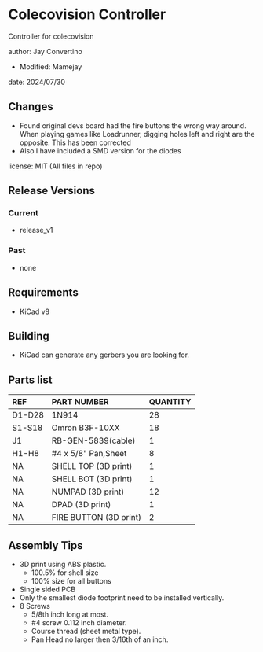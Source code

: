 # Colecovision Controller
Controller for colecovision  

author: Jay Convertino 
  - Modified: Mamejay

date: 2024/07/30

## Changes


- Found original devs board had the fire buttons the wrong way around.  When playing games like Loadrunner, digging holes left and right are the opposite.  This has been corrected
- Also I have included a SMD version for the diodes

license: MIT (All files in repo)

## Release Versions
### Current
  - release_v1

### Past
  - none
  
## Requirements
  - KiCad v8

## Building
  - KiCad can generate any gerbers you are looking for.

## Parts list
|  REF  |      PART NUMBER      | QUANTITY |
|:---   |:---                   |:---      |
|D1-D28 |1N914                  |28        |
|S1-S18 |Omron B3F-10XX         |18        |
|J1     |RB-GEN-5839(cable)     |1         |
|H1-H8  |#4 x 5/8" Pan,Sheet    |8         |
|NA     |SHELL TOP (3D print)   |1         |
|NA     |SHELL BOT (3D print)   |1         |
|NA     |NUMPAD (3D print)      |12        |
|NA     |DPAD (3D print)        |1         |
|NA     |FIRE BUTTON (3D print) |2         |

## Assembly Tips
  - 3D print using ABS plastic.
    - 100.5% for shell size
    - 100% size for all buttons
  - Single sided PCB
  - Only the smallest diode footprint need to be installed vertically.
  - 8 Screws 
    - 5/8th inch long at most.
    - #4 screw 0.112 inch diameter.
    - Course thread (sheet metal type).
    - Pan Head no larger then 3/16th of an inch.
